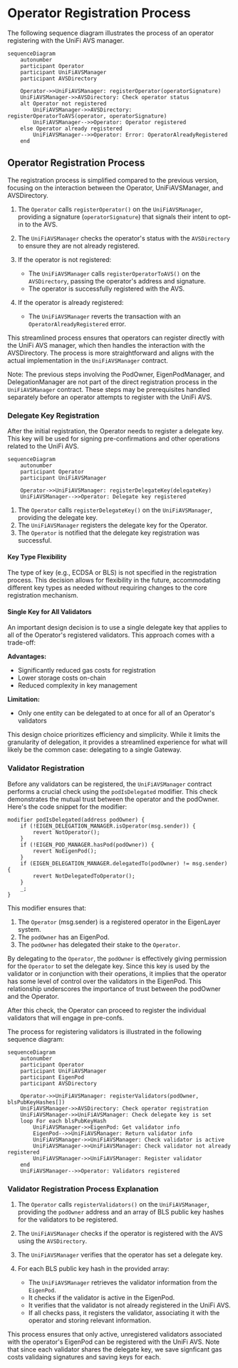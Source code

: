 # Operator Registration Process

The following sequence diagram illustrates the process of an operator registering with the UniFi AVS manager.

```mermaid
sequenceDiagram
    autonumber
    participant Operator
    participant UniFiAVSManager
    participant AVSDirectory

    Operator->>UniFiAVSManager: registerOperator(operatorSignature)
    UniFiAVSManager->>AVSDirectory: Check operator status
    alt Operator not registered
        UniFiAVSManager->>AVSDirectory: registerOperatorToAVS(operator, operatorSignature)
        UniFiAVSManager-->>Operator: Operator registered
    else Operator already registered
        UniFiAVSManager-->>Operator: Error: OperatorAlreadyRegistered
    end
```

## Operator Registration Process
The registration process is simplified compared to the previous version, focusing on the interaction between the Operator, UniFiAVSManager, and AVSDirectory.

1. The `Operator` calls `registerOperator()` on the `UniFiAVSManager`, providing a signature (`operatorSignature`) that signals their intent to opt-in to the AVS.

2. The `UniFiAVSManager` checks the operator's status with the `AVSDirectory` to ensure they are not already registered.

3. If the operator is not registered:
   - The `UniFiAVSManager` calls `registerOperatorToAVS()` on the `AVSDirectory`, passing the operator's address and signature.
   - The operator is successfully registered with the AVS.

4. If the operator is already registered:
   - The `UniFiAVSManager` reverts the transaction with an `OperatorAlreadyRegistered` error.

This streamlined process ensures that operators can register directly with the UniFi AVS manager, which then handles the interaction with the AVSDirectory. The process is more straightforward and aligns with the actual implementation in the `UniFiAVSManager` contract.

Note: The previous steps involving the PodOwner, EigenPodManager, and DelegationManager are not part of the direct registration process in the `UniFiAVSManager` contract. These steps may be prerequisites handled separately before an operator attempts to register with the UniFi AVS.

### Delegate Key Registration

After the initial registration, the Operator needs to register a delegate key. This key will be used for signing pre-confirmations and other operations related to the UniFi AVS.

```mermaid
sequenceDiagram
    autonumber
    participant Operator
    participant UniFiAVSManager

    Operator->>UniFiAVSManager: registerDelegateKey(delegateKey)
    UniFiAVSManager-->>Operator: Delegate key registered
```

1. The `Operator` calls `registerDelegateKey()` on the `UniFiAVSManager`, providing the delegate key.
2. The `UniFiAVSManager` registers the delegate key for the Operator.
3. The `Operator` is notified that the delegate key registration was successful.

#### Key Type Flexibility

The type of key (e.g., ECDSA or BLS) is not specified in the registration process. This decision allows for flexibility in the future, accommodating different key types as needed without requiring changes to the core registration mechanism.

#### Single Key for All Validators

An important design decision is to use a single delegate key that applies to all of the Operator's registered validators. This approach comes with a trade-off:

**Advantages:**
- Significantly reduced gas costs for registration
- Lower storage costs on-chain
- Reduced complexity in key management

**Limitation:**
- Only one entity can be delegated to at once for all of an Operator's validators

This design choice prioritizes efficiency and simplicity. While it limits the granularity of delegation, it provides a streamlined experience for what will likely be the common case: delegating to a single Gateway.

### Validator Registration

Before any validators can be registered, the `UniFiAVSManager` contract performs a crucial check using the `podIsDelegated` modifier. This check demonstrates the mutual trust between the operator and the podOwner. Here's the code snippet for the modifier:

```solidity
modifier podIsDelegated(address podOwner) {
    if (!EIGEN_DELEGATION_MANAGER.isOperator(msg.sender)) {
        revert NotOperator();
    }
    if (!EIGEN_POD_MANAGER.hasPod(podOwner)) {
        revert NoEigenPod();
    }
    if (EIGEN_DELEGATION_MANAGER.delegatedTo(podOwner) != msg.sender) {
        revert NotDelegatedToOperator();
    }
    _;
}
```

This modifier ensures that:
1. The `Operator` (msg.sender) is a registered operator in the EigenLayer system.
2. The `podOwner` has an EigenPod.
3. The `podOwner` has delegated their stake to the `Operator`.

By delegating to the `Operator`, the `podOwner` is effectively giving permission for the `Operator` to set the delegate key. Since this key is used by the validator or in conjunction with their operations, it implies that the operator has some level of control over the validators in the EigenPod. This relationship underscores the importance of trust between the podOwner and the Operator.

After this check, the Operator can proceed to register the individual validators that will engage in pre-confs. 

The process for registering validators is illustrated in the following sequence diagram:

```mermaid
sequenceDiagram
    autonumber
    participant Operator
    participant UniFiAVSManager
    participant EigenPod
    participant AVSDirectory

    Operator->>UniFiAVSManager: registerValidators(podOwner, blsPubKeyHashes[])
    UniFiAVSManager->>AVSDirectory: Check operator registration
    UniFiAVSManager->>UniFiAVSManager: Check delegate key is set
    loop For each blsPubKeyHash
        UniFiAVSManager->>EigenPod: Get validator info
        EigenPod-->>UniFiAVSManager: Return validator info
        UniFiAVSManager->>UniFiAVSManager: Check validator is active
        UniFiAVSManager->>UniFiAVSManager: Check validator not already registered
        UniFiAVSManager->>UniFiAVSManager: Register validator
    end
    UniFiAVSManager-->>Operator: Validators registered
```

### Validator Registration Process Explanation

1. The `Operator` calls `registerValidators()` on the `UniFiAVSManager`, providing the `podOwner` address and an array of BLS public key hashes for the validators to be registered.

2. The `UniFiAVSManager` checks if the operator is registered with the AVS using the `AVSDirectory`.

3. The `UniFiAVSManager` verifies that the operator has set a delegate key.

4. For each BLS public key hash in the provided array:
    - The `UniFiAVSManager` retrieves the validator information from the `EigenPod`.
    - It checks if the validator is active in the EigenPod.
    - It verifies that the validator is not already registered in the UniFi AVS.
    - If all checks pass, it registers the validator, associating it with the operator and storing relevant information.

This process ensures that only active, unregistered validators associated with the operator's EigenPod can be registered with the UniFi AVS. Note that since each validator shares the delegate key, we save signficant gas costs validaing signatures and saving keys for each. 

